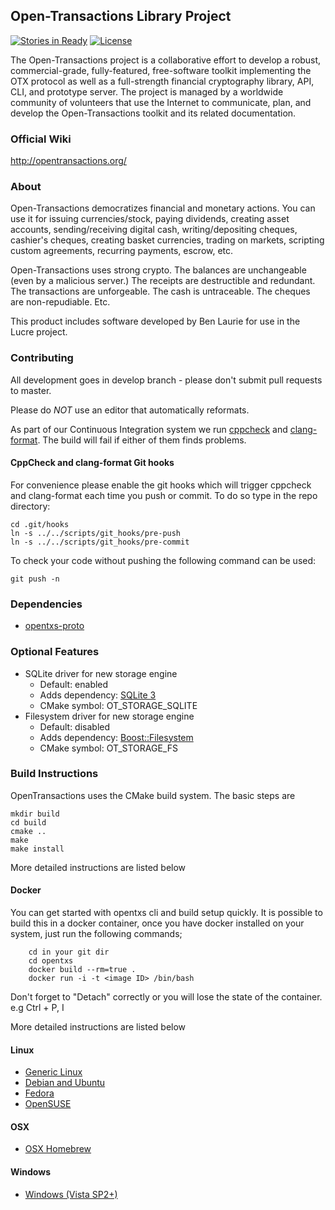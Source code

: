 ## Open-Transactions Library Project

[![Stories in Ready](https://badge.waffle.io/open-transactions/opentxs.svg?label=ready&title=Ready)](http://waffle.io/open-transactions/opentxs)
[![License](http://img.shields.io/:License-MPLv2-yellow.svg)](LICENSE)


The Open-Transactions project is a collaborative effort to develop
a robust, commercial-grade, fully-featured, free-software toolkit
implementing the OTX protocol as well as a full-strength financial
cryptography library, API, CLI, and prototype server. The project
is managed by a worldwide community of volunteers that use the
Internet to communicate, plan, and develop the Open-Transactions
toolkit and its related documentation.

### Official Wiki

http://opentransactions.org/

### About

Open-Transactions democratizes financial and monetary actions. You
can use it for issuing currencies/stock, paying dividends, creating
asset accounts, sending/receiving digital cash, writing/depositing
cheques, cashier's cheques, creating basket currencies, trading on
markets, scripting custom agreements, recurring payments, escrow,
etc.

Open-Transactions uses strong crypto. The balances are unchangeable
(even by a malicious server.) The receipts are destructible and
redundant. The transactions are unforgeable. The cash is untraceable.
The cheques are non-repudiable. Etc.

This product includes software developed by Ben Laurie for use in
the Lucre project.

### Contributing

All development goes in develop branch - please don't submit pull requests to
master.

Please do *NOT* use an editor that automatically reformats.

As part of our Continuous Integration system
we run [cppcheck](https://github.com/danmar/cppcheck/) and
[clang-format](http://clang.llvm.org/docs/ClangFormat.html). The build will fail
if either of them finds problems.

#### CppCheck and clang-format Git hooks

For convenience please enable the git hooks which will trigger cppcheck and
clang-format each time you push or commit. To do so type in the repo directory:

    cd .git/hooks
    ln -s ../../scripts/git_hooks/pre-push
    ln -s ../../scripts/git_hooks/pre-commit

To check your code without pushing the following command can be used:

    git push -n

### Dependencies

* [opentxs-proto](https://github.com/open-transactions/opentxs-proto)

### Optional Features

* SQLite driver for new storage engine
  * Default: enabled
  * Adds dependency: [SQLite 3](https://www.sqlite.org)
  * CMake symbol: OT_STORAGE_SQLITE
* Filesystem driver for new storage engine
  * Default: disabled
  * Adds dependency: [Boost::Filesystem](http://www.boost.org)
  * CMake symbol: OT_STORAGE_FS

### Build Instructions

OpenTransactions uses the CMake build system. The basic steps are

    mkdir build
    cd build
    cmake ..
    make
    make install

More detailed instructions are listed below

#### Docker

You can get started with opentxs cli and build setup quickly. It is possible to build this in a docker container, once you have docker installed on your system, just run the following commands;

        cd in your git dir
        cd opentxs
        docker build --rm=true .
        docker run -i -t <image ID> /bin/bash

Don't forget to "Detach" correctly or you will lose the state of the container. e.g Ctrl + P, I

More detailed instructions are listed below

#### Linux

 * [Generic Linux](docs/INSTALL-MEMO-Linux.txt)
 * [Debian and Ubuntu](docs/INSTALL-Debian_Ubuntu.txt)
 * [Fedora](docs/INSTALL-Fedora.txt)
 * [OpenSUSE](docs/INSTALL-openSUSE.txt)

#### OSX

 * [OSX Homebrew](docs/INSTALL-OSX-Homebrew.txt)

#### Windows

 * [Windows (Vista SP2+)](docs/INSTALL-Windows.txt)
